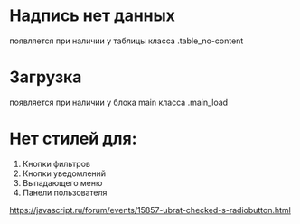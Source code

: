 # Надпись нет данных
появляется при наличии у таблицы класса .table_no-content

# Загрузка
появляется при наличии у блока main класса .main_load


# Нет стилей для:

1. Кнопки фильтров
2. Кнопки уведомлений
3. Выпадающего меню
4. Панели пользователя


https://javascript.ru/forum/events/15857-ubrat-checked-s-radiobutton.html


